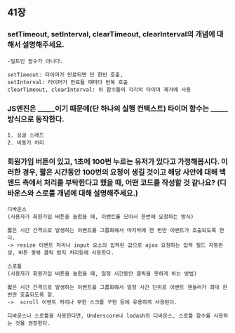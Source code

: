 ## 41장

### setTimeout, setInterval, clearTimeout, clearInterval의 개념에 대해서 설명해주세요.

    -빌트인 함수가 아니다.

    setTimeout: 타이머가 만료되면 단 한번 호출,
    setInterval: 타이머가 만료될 때마다 반복 호출
    clearTimeout, clearInterval: 위 함수들의 각각의 타이머 제거에 사용
    
### JS엔진은 _____이기 때문에(단 하나의 실행 컨텍스트) 타이머 함수는 _____ 방식으로 동작한다.

    1. 싱글 스레드
    2. 비동기 처리
    
### 회원가입 버튼이 있고, 1초에 100번 누르는 유저가 있다고 가정해봅시다. 이러한 경우, 짧은 시간동안 100번의 요청이 생길 것이고 해당 사안에 대해 백엔드 측에서 처리를 부탁한다고 했을 때, 어떤 코드를 작성할 것 같나요? (디바운스와 스로틀 개념에 대해 설명해주세요.)

    디바운스
    (사용자가 회원가입 버튼을 눌렀을 때, 이벤트를 모아서 한번에 요청하는 방식)
    
    짧은 시간 간격으로 발생하는 이벤트를 그룹화해서 마지막에 한 번만 이벤트가 호출되도록 한다.
    -> resize 이벤트 처리나 input 요소의 입력된 값으로 ajax 요청하는 입력 필드 자동완성, 버튼 중복 클릭 방지 처리등에 사용한다.
    
    스로틀
    (사용자가 회원가입 버튼을 눌렀을 때, 일정 시간동안 클릭을 못하게 하는 방법)
    
    짧은 시간 간격으로 발생하는 이벤트를 그룹화해서 일정 시간 단위로 이벤트 핸들러가 최대 한 번만 호출되도록 함.
    ->  scroll 이벤트 처리나 무한 스크롤 구현 등에 유용하게 사용된다.
    
    디바운스나 스로틀을 사용한다면, Underscore나 lodash의 디바운스, 스로틀 함수를 사용하는 것을 권장한다.
